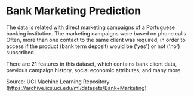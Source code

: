 # Bank Marketing Prediction

The data is related with direct marketing campaigns of a Portuguese banking institution. The marketing campaigns were based on phone calls. Often, more than one contact to the same client was required, in order to access if the product (bank term deposit) would be ('yes') or not ('no') subscribed.

There are 21 features in this dataset, which contains bank client data, previous campaign history, social economic attributes, and many more.

Source: UCI Machine Learning Repository (https://archive.ics.uci.edu/ml/datasets/Bank+Marketing)
